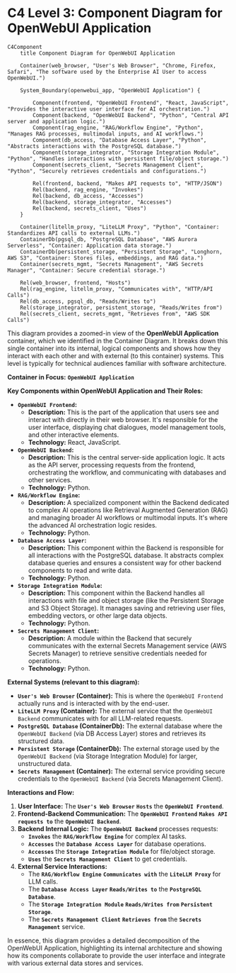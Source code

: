 # C4 Level 3: Component Diagram for OpenWebUI Application

```mermaid
C4Component
    title Component Diagram for OpenWebUI Application

    Container(web_browser, "User's Web Browser", "Chrome, Firefox, Safari", "The software used by the Enterprise AI User to access OpenWebUI.")

    System_Boundary(openwebui_app, "OpenWebUI Application") {

        Component(frontend, "OpenWebUI Frontend", "React, JavaScript", "Provides the interactive user interface for AI orchestration.")
        Component(backend, "OpenWebUI Backend", "Python", "Central API server and application logic.")
        Component(rag_engine, "RAG/Workflow Engine", "Python", "Manages RAG processes, multimodal inputs, and AI workflows.")
        Component(db_access, "Database Access Layer", "Python", "Abstracts interactions with the PostgreSQL database.")
        Component(storage_integrator, "Storage Integration Module", "Python", "Handles interactions with persistent file/object storage.")
        Component(secrets_client, "Secrets Management Client", "Python", "Securely retrieves credentials and configurations.")

        Rel(frontend, backend, "Makes API requests to", "HTTP/JSON")
        Rel(backend, rag_engine, "Invokes")
        Rel(backend, db_access, "Accesses")
        Rel(backend, storage_integrator, "Accesses")
        Rel(backend, secrets_client, "Uses")
    }

    Container(litellm_proxy, "LiteLLM Proxy", "Python", "Container: Standardizes API calls to external LLMs.")
    ContainerDb(pgsql_db, "PostgreSQL Database", "AWS Aurora Serverless", "Container: Application data storage.")
    ContainerDb(persistent_storage, "Persistent Storage", "Longhorn, AWS S3", "Container: Stores files, embeddings, and RAG data.")
    Container(secrets_mgmt, "Secrets Management", "AWS Secrets Manager", "Container: Secure credential storage.")

    Rel(web_browser, frontend, "Hosts")
    Rel(rag_engine, litellm_proxy, "Communicates with", "HTTP/API Calls")
    Rel(db_access, pgsql_db, "Reads/Writes to")
    Rel(storage_integrator, persistent_storage, "Reads/Writes from")
    Rel(secrets_client, secrets_mgmt, "Retrieves from", "AWS SDK Calls")
```

This diagram provides a zoomed-in view of the **OpenWebUI Application** container, which we identified in the Container Diagram. It breaks down this single container into its internal, logical components and shows how they interact with each other and with external (to this container) systems. This level is typically for technical audiences familiar with software architecture.

**Container in Focus:** **`OpenWebUI Application`**

**Key Components within OpenWebUI Application and Their Roles:**

*   **`OpenWebUI Frontend`:**
    *   **Description:** This is the part of the application that users see and interact with directly in their web browser. It's responsible for the user interface, displaying chat dialogues, model management tools, and other interactive elements.
    *   **Technology:** React, JavaScript.
*   **`OpenWebUI Backend`:**
    *   **Description:** This is the central server-side application logic. It acts as the API server, processing requests from the frontend, orchestrating the workflow, and communicating with databases and other services.
    *   **Technology:** Python.
*   **`RAG/Workflow Engine`:**
    *   **Description:** A specialized component within the Backend dedicated to complex AI operations like Retrieval Augmented Generation (RAG) and managing broader AI workflows or multimodal inputs. It's where the advanced AI orchestration logic resides.
    *   **Technology:** Python.
*   **`Database Access Layer`:**
    *   **Description:** This component within the Backend is responsible for all interactions with the PostgreSQL database. It abstracts complex database queries and ensures a consistent way for other backend components to read and write data.
    *   **Technology:** Python.
*   **`Storage Integration Module`:**
    *   **Description:** This component within the Backend handles all interactions with file and object storage (like the Persistent Storage and S3 Object Storage). It manages saving and retrieving user files, embedding vectors, or other large data objects.
    *   **Technology:** Python.
*   **`Secrets Management Client`:**
    *   **Description:** A module within the Backend that securely communicates with the external Secrets Management service (AWS Secrets Manager) to retrieve sensitive credentials needed for operations.
    *   **Technology:** Python.

**External Systems (relevant to this diagram):**

*   **`User's Web Browser` (Container):** This is where the `OpenWebUI Frontend` actually runs and is interacted with by the end-user.
*   **`LiteLLM Proxy` (Container):** The external service that the `OpenWebUI Backend` communicates with for all LLM-related requests.
*   **`PostgreSQL Database` (ContainerDb):** The external database where the `OpenWebUI Backend` (via DB Access Layer) stores and retrieves its structured data.
*   **`Persistent Storage` (ContainerDb):** The external storage used by the `OpenWebUI Backend` (via Storage Integration Module) for larger, unstructured data.
*   **`Secrets Management` (Container):** The external service providing secure credentials to the `OpenWebUI Backend` (via Secrets Management Client).

**Interactions and Flow:**

1.  **User Interface:** The **`User's Web Browser`** **`Hosts`** the **`OpenWebUI Frontend`**.
2.  **Frontend-Backend Communication:** The **`OpenWebUI Frontend`** **`Makes API requests to`** the **`OpenWebUI Backend`**.
3.  **Backend Internal Logic:** The **`OpenWebUI Backend`** processes requests:
    *   **`Invokes`** the **`RAG/Workflow Engine`** for complex AI tasks.
    *   **`Accesses`** the **`Database Access Layer`** for database operations.
    *   **`Accesses`** the **`Storage Integration Module`** for file/object storage.
    *   **`Uses`** the **`Secrets Management Client`** to get credentials.
4.  **External Service Interactions:**
    *   The **`RAG/Workflow Engine`** **`Communicates with`** the **`LiteLLM Proxy`** for LLM calls.
    *   The **`Database Access Layer`** **`Reads/Writes to`** the **`PostgreSQL Database`**.
    *   The **`Storage Integration Module`** **`Reads/Writes from`** **`Persistent Storage`**.
    *   The **`Secrets Management Client`** **`Retrieves from`** the **`Secrets Management`** service.

In essence, this diagram provides a detailed decomposition of the OpenWebUI Application, highlighting its internal architecture and showing how its components collaborate to provide the user interface and integrate with various external data stores and services.

